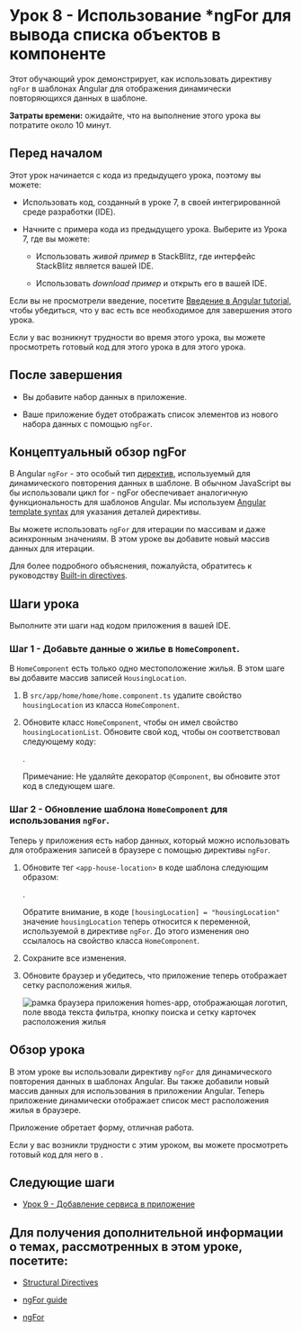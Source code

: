 # Урок 8 - Использование \*ngFor для вывода списка объектов в компоненте

Этот обучающий урок демонстрирует, как использовать директиву `ngFor` в шаблонах Angular для отображения динамически повторяющихся данных в шаблоне.

**Затраты времени:** ожидайте, что на выполнение этого урока вы потратите около 10 минут.

## Перед началом

Этот урок начинается с кода из предыдущего урока, поэтому вы можете:

-   Использовать код, созданный в уроке 7, в своей интегрированной среде разработки (IDE).

-   Начните с примера кода из предыдущего урока. Выберите <live-example name="first-app-lesson-07"></live-example> из Урока 7, где вы можете:

    -   Использовать _живой пример_ в StackBlitz, где интерфейс StackBlitz является вашей IDE.

    -   Использовать _download пример_ и открыть его в вашей IDE.

Если вы не просмотрели введение, посетите [Введение в Angular tutorial](tutorial/first-app), чтобы убедиться, что у вас есть все необходимое для завершения этого урока.

Если у вас возникнут трудности во время этого урока, вы можете просмотреть готовый код для этого урока в <live-example></live-example> для этого урока.

## После завершения

-   Вы добавите набор данных в приложение.

-   Ваше приложение будет отображать список элементов из нового набора данных с помощью `ngFor`.

## Концептуальный обзор ngFor

В Angular `ngFor` - это особый тип [директив](built-in-directives.md), используемый для динамического повторения данных в шаблоне. В обычном JavaScript вы бы использовали цикл for - ngFor обеспечивает аналогичную функциональность для шаблонов Angular. Мы используем [Angular template syntax](template-syntax.md) для указания деталей директивы.

Вы можете использовать `ngFor` для итерации по массивам и даже асинхронным значениям. В этом уроке вы добавите новый массив данных для итерации.

Для более подробного объяснения, пожалуйста, обратитесь к руководству [Built-in directives](built-in-directives.md#ngFor).

## Шаги урока

Выполните эти шаги над кодом приложения в вашей IDE.

### Шаг 1 - Добавьте данные о жилье в `HomeComponent`.

В `HomeComponent` есть только одно местоположение жилья. В этом шаге вы добавите массив записей `HousingLocation`.

1.  В `src/app/home/home/home.component.ts` удалите свойство `housingLocation` из класса `HomeComponent`.

1.  Обновите класс `HomeComponent`, чтобы он имел свойство `housingLocationList`. Обновите свой код, чтобы он соответствовал следующему коду:

    <code-example header="Add housingLocationList property" path="first-app-lesson-08/src/app/home/home.component.ts" region="housing-list-entries"></code-example>.

    Примечание: Не удаляйте декоратор `@Component`, вы обновите этот код в следующем шаге.

### Шаг 2 - Обновление шаблона `HomeComponent` для использования `ngFor`.

Теперь у приложения есть набор данных, который можно использовать для отображения записей в браузере с помощью директивы `ngFor`.

1.  Обновите тег `<app-house-location>` в коде шаблона следующим образом:

    <code-example header="Add ngFor to HomeComponent template" path="first-app-lesson-08/src/app/home/home.component.ts" region="add-ngFor"></code-example>.

    Обратите внимание, в коде `[housingLocation] = "housingLocation"` значение `housingLocation` теперь относится к переменной, используемой в директиве `ngFor`. До этого изменения оно ссылалось на свойство класса `HomeComponent`.

1.  Сохраните все изменения.

1.  Обновите браузер и убедитесь, что приложение теперь отображает сетку расположения жилья.

    <section class="lightbox">

    <img alt="рамка браузера приложения homes-app, отображающая логотип, поле ввода текста фильтра, кнопку поиска и сетку карточек расположения жилья" src="generated/images/guide/faa/homes-app-lesson-08-step-2.png">

    </section>

## Обзор урока

В этом уроке вы использовали директиву `ngFor` для динамического повторения данных в шаблонах Angular. Вы также добавили новый массив данных для использования в приложении Angular. Теперь приложение динамически отображает список мест расположения жилья в браузере.

Приложение обретает форму, отличная работа.

Если у вас возникли трудности с этим уроком, вы можете просмотреть готовый код для него в <live-example></live-example>.

## Следующие шаги

-   [Урок 9 - Добавление сервиса в приложение](tutorial/first-app/first-app-lesson-09)

## Для получения дополнительной информации о темах, рассмотренных в этом уроке, посетите:

-   [Structural Directives](/guide/structural-directives)

-   [ngFor guide](/guide/built-in-directives#ngFor)

-   [ngFor](/api/common/NgFor)

